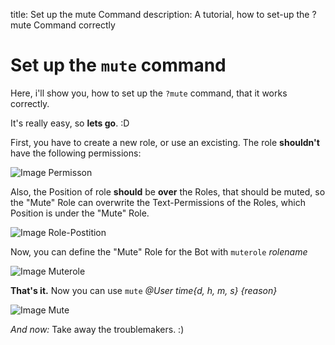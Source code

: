title: Set up the mute Command
description: A tutorial, how to set-up the ?mute Command correctly

# Set up the `mute` command

Here, i'll show you, how to set up the `?mute` command, that it works correctly.

It's really easy, so **lets go**. :D

First, you have to create a new role, or use an excisting.
The role **shouldn't** have the following permissions:

![Image Permisson](https://i.imgur.com/Nr0TfQk.png)

Also, the Position of role **should** be **over** the Roles, that should be muted, so the "Mute" Role can overwrite the Text-Permissions of the Roles, which Position is under the "Mute" Role.

![Image Role-Postition](https://i.imgur.com/yBvWJ5N.png)

Now, you can define the "Mute" Role for the Bot with `muterole` *rolename*

![Image Muterole](https://i.imgur.com/dJ0wFZS.png)

**That's it.** Now you can use `mute` *@User time{d, h, m, s} {reason}*

![Image Mute](https://i.imgur.com/mHJdqrR.png)

*And now:* Take away the troublemakers. :)

